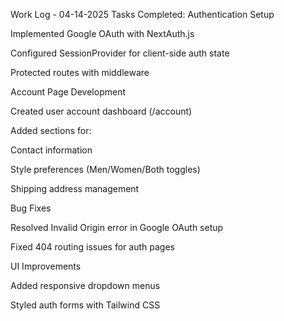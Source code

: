 Work Log - 04-14-2025
Tasks Completed:
Authentication Setup

Implemented Google OAuth with NextAuth.js

Configured SessionProvider for client-side auth state

Protected routes with middleware

Account Page Development

Created user account dashboard (/account)

Added sections for:

Contact information

Style preferences (Men/Women/Both toggles)

Shipping address management

Bug Fixes

Resolved Invalid Origin error in Google OAuth setup

Fixed 404 routing issues for auth pages

UI Improvements

Added responsive dropdown menus

Styled auth forms with Tailwind CSS